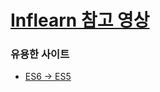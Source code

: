# [Inflearn 참고 영상](https://www.inflearn.com/course/react-%EA%B0%95%EC%A2%8C-velopert/)

### 유용한 사이트
- [ES6 -> ES5](http://es6console.com)
